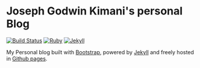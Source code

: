 
# Joseph Godwin Kimani's personal Blog

[![Build Status](https://secure.travis-ci.org/biomadeira/sustain.png?branch=gh-pages)]()
[![Ruby](https://img.shields.io/badge/ruby-2.1,_2.2-blue.svg?style=flat)]()
[![Jekyll](https://img.shields.io/badge/jekyll-2.4.0,_3.0.0-blue.svg?style=flat)]()

My Personal blog built with [Bootstrap](http://getbootstrap.com/), powered by [Jekyll](http://jekyllrb.com/) and freely
hosted in [Github pages](https://pages.github.com/).


